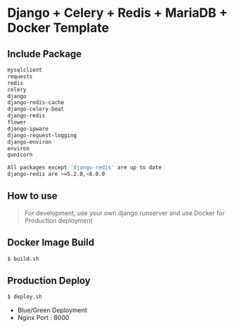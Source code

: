 # Django + Celery + Redis + MariaDB + Docker Template

## Include Package
```bash
mysqlclient
requests
redis
celery
django
django-redis-cache
django-celery-beat
django-redis
flower
django-ipware
django-request-logging
django-environ
environ
gunicorn

All packages except 'django-redis' are up to date
django-redis are >=5.2.0,<6.0.0
```

## How to use
> For development, use your own django runserver and use Docker for Production deployment

## Docker Image Build
```bash
$ build.sh
```

## Production Deploy
```bash
$ deploy.sh
```
- Blue/Green Deployment
- Nginx Port : 8000